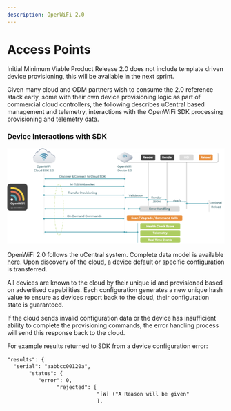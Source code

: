 ```yaml
---
description: OpenWiFi 2.0
---
```


# Access Points

Initial Minimum Viable Product Release 2.0 does not include template driven device provisioning, this will be available in the next sprint. 

Given many cloud and ODM partners wish to consume the 2.0 reference stack early, some with their own device provisioning logic as part of commercial cloud controllers, the following describes uCentral based management and telemetry, interactions with the OpenWiFi SDK processing provisioning and telemetry data. 

### Device Interactions with SDK

![OpenWiFi with uCentral Management](../../.gitbook/assets/image%20%2822%29.png)

OpenWiFi 2.0 follows the uCentral system. Complete data model is available [here](http://ucentral.io/docs/ucentral-schema.html). Upon discovery of the cloud, a device default or specific configuration is transferred. 

All devices are known to the cloud by their unique id and provisioned based on advertised capabilities. Each configuration generates a new unique hash value to ensure as devices report back to the cloud, their configuration state is guaranteed. 

If the cloud sends invalid configuration data or the device has insufficient ability to complete the provisioning commands, the error handling process will send this response back to the cloud. 

For example results returned to SDK from a device configuration error: 

```text
"results": { 
  "serial": "aabbcc00120a",  
       "status": {    
          "error": 0,  
                "rejected": [   
                             "[W] ("A Reason will be given"
                             ],
```



